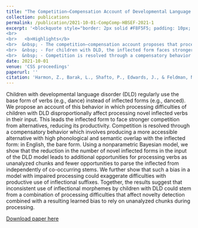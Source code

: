```yaml
---
title: "The Competition–Compensation Account of Developmental Language Disorder"
collection: publications
permalink: /publication/2021-10-01-CompComp-HBSEF-2021-1
excerpt: '<blockquote style="border: 2px solid #F8F5F5; padding: 10px; background-color: #F8F5F5;"> Children with developmental language disorder (DLD) regularly use the base form of verbs (e.g.,dance) instead of inflected forms (e.g., danced). Our work suggests that inconsistent use of inflectional morphemes by children with DLD could stem from a combination of processing difficulties that affect novelty detection combined with a resulting learned bias to rely on unanalyzed chunks.
<br>
<br>   <b>Highlights</b>
<br>  &nbsp; - The competition–compensation account proposes that processing difficulties of children with DLD disproportionally affect processing novel inflected verbs in their input.
<br>  &nbsp; - For children with DLD, the inflected form faces stronger competition from alternatives because these children infer a lower probability for the inflection in unfamiliar and novel contexts.
<br>  &nbsp; - Competition is resolved through a compensatory behavior which involves producing a more accessible alternative with high phonological and semantic overlap with the inflected form: in English, the bare form.'
date: 2021-10-01
venue: 'CSS proceedings'
paperurl: ''
citation: 'Harmon, Z., Barak, L., Shafto, P., Edwards, J., & Feldman, N. (2021). Making Heads or Tails of it: A Competition–Compensation Account of Morphological Deficits in Language Impairment. Proceedings of the Annual Conference of the Cognitive Science Society, 43, 1872–1878. <a href="https://escholarship.org/uc/item/8tq1m9gp">[Paper]</a>'
---
```

Children with developmental language disorder (DLD) regularly use the base form of verbs (e.g., dance) instead of inflected forms (e.g., danced). We propose an account of this behavior in which processing difficulties of children with DLD disproportionally affect processing novel inflected verbs in their input. This leads the inflected form to face stronger competition from alternatives, reducing its productivity. Competition is resolved through a compensatory behavior which involves producing a more accessible alternative with high phonological and semantic overlap with the inflected form: in English, the bare form. Using a nonparametric Bayesian model, we show that the reduction in the number of novel inflected forms in the input of the DLD model leads to additional opportunities for processing verbs as unanalyzed chunks and fewer opportunities to parse the inflected from independently of co-occurring stems. We further show that such a bias in a model with impaired processing could exaggerate difficulties with productive use of inflectional suffixes. Together, the results suggest that inconsistent use of inflectional morphemes by children with DLD could stem from a combination of processing difficulties that affect novelty detection combined with a resulting learned bias to rely on unanalyzed chunks during processing.

[Download paper here](https://escholarship.org/uc/item/8tq1m9gp)

